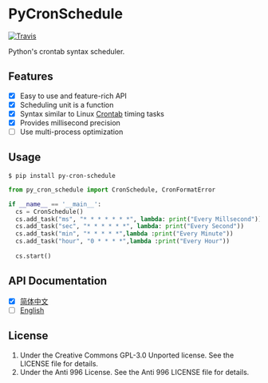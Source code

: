 # PyCronSchedule

[![Travis](https://travis-ci.org/Thoxvi/PyCronSchedule.svg?branch=master)](https://travis-ci.org/Thoxvi/PyCronSchedule/settings#)

Python's crontab syntax scheduler.

## Features

- [x] Easy to use and feature-rich API
- [x] Scheduling unit is a function
- [x] Syntax similar to Linux [Crontab](http://man7.org/linux/man-pages/man5/crontab.5.html) timing tasks
- [x] Provides millisecond precision
- [ ] Use multi-process optimization

## Usage

```shell script
$ pip install py-cron-schedule
```

```python
from py_cron_schedule import CronSchedule, CronFormatError

if __name__ == '__main__':
  cs = CronSchedule()
  cs.add_task("ms", "* * * * * * *", lambda: print("Every Millsecond"))
  cs.add_task("sec", "* * * * * *", lambda: print("Every Second"))
  cs.add_task("min", "* * * * *",lambda :print("Every Minute"))
  cs.add_task("hour", "0 * * * *",lambda :print("Every Hour"))
  
  cs.start()
```

## API Documentation

- [x] [简体中文](./doc/zh-CN/README.md)
- [ ] [English](./doc/en-US/README.md)

## License

1. Under the Creative Commons GPL-3.0 Unported license. See the LICENSE file for details.
2. Under the Anti 996 License. See the Anti 996 LICENSE file for details.